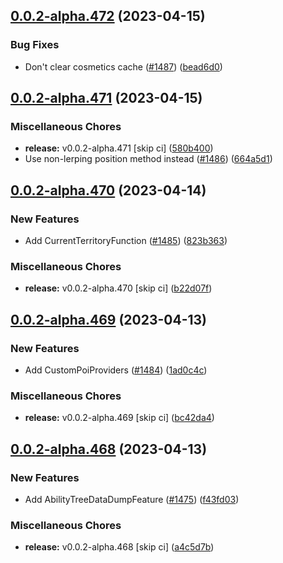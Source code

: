 ## [0.0.2-alpha.472](https://github.com/Wynntils/Artemis/compare/v0.0.2-alpha.471...v0.0.2-alpha.472) (2023-04-15)


### Bug Fixes

* Don't clear cosmetics cache ([#1487](https://github.com/Wynntils/Artemis/issues/1487)) ([bead6d0](https://github.com/Wynntils/Artemis/commit/bead6d0ae65258a5ee50b89ab4146fe1b3be3160))

## [0.0.2-alpha.471](https://github.com/Wynntils/Artemis/compare/v0.0.2-alpha.470...v0.0.2-alpha.471) (2023-04-15)


### Miscellaneous Chores

* **release:** v0.0.2-alpha.471 [skip ci] ([580b400](https://github.com/Wynntils/Artemis/commit/580b400dcbb5f930a540744d6a21af09294a8324))
* Use non-lerping position method instead ([#1486](https://github.com/Wynntils/Artemis/issues/1486)) ([664a5d1](https://github.com/Wynntils/Artemis/commit/664a5d17bf5735b1d2d532dd1e42905c4d5764c1))

## [0.0.2-alpha.470](https://github.com/Wynntils/Artemis/compare/v0.0.2-alpha.469...v0.0.2-alpha.470) (2023-04-14)


### New Features

* Add CurrentTerritoryFunction ([#1485](https://github.com/Wynntils/Artemis/issues/1485)) ([823b363](https://github.com/Wynntils/Artemis/commit/823b36375a451581e730d81f778d3451ed333e8a))


### Miscellaneous Chores

* **release:** v0.0.2-alpha.470 [skip ci] ([b22d07f](https://github.com/Wynntils/Artemis/commit/b22d07f9cda748984dc7121c2eade2377b0c4c57))

## [0.0.2-alpha.469](https://github.com/Wynntils/Artemis/compare/v0.0.2-alpha.468...v0.0.2-alpha.469) (2023-04-13)


### New Features

* Add CustomPoiProviders ([#1484](https://github.com/Wynntils/Artemis/issues/1484)) ([1ad0c4c](https://github.com/Wynntils/Artemis/commit/1ad0c4cfdddf865be36eb4139b2ab4bcdd6bc69a))


### Miscellaneous Chores

* **release:** v0.0.2-alpha.469 [skip ci] ([bc42da4](https://github.com/Wynntils/Artemis/commit/bc42da414f1b593a63a99f132e7d784e9d43c464))

## [0.0.2-alpha.468](https://github.com/Wynntils/Artemis/compare/v0.0.2-alpha.467...v0.0.2-alpha.468) (2023-04-13)


### New Features

* Add AbilityTreeDataDumpFeature ([#1475](https://github.com/Wynntils/Artemis/issues/1475)) ([f43fd03](https://github.com/Wynntils/Artemis/commit/f43fd03b33800997d15ce0ade8aa230c3f9c45c4))


### Miscellaneous Chores

* **release:** v0.0.2-alpha.468 [skip ci] ([a4c5d7b](https://github.com/Wynntils/Artemis/commit/a4c5d7be872bbe76ce5dbd66673af4acaa199e99))

